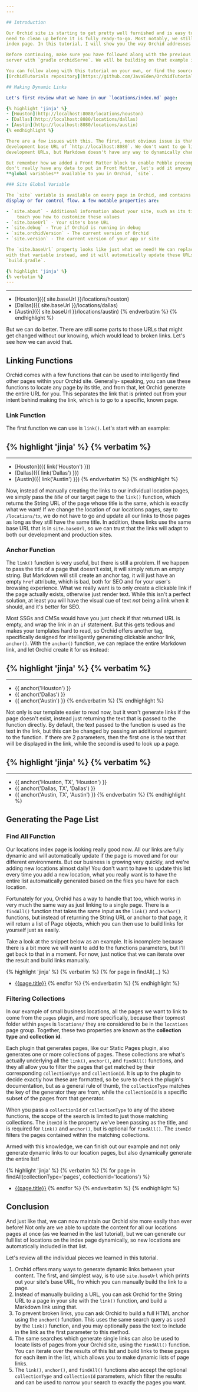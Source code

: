 ```yaml
---
---

## Introduction

Our Orchid site is starting to get pretty well furnished and is easy to maintain, but there are still a few things we
need to clean up before it is fully ready-to-go. Most notably, we still have those hard-coded links in our locations
index page. In this tutorial, I will show you the way Orchid addresses this problem. 

Before continuing, make sure you have followed along with the previous tutorial and have started your local Orchid 
server with `gradle orchidServe`. We will be building on that example in this tutorial.

You can follow along with this tutorial on your own, or find the source for this in the
[OrchidTutorials repository](https://github.com/JavaEden/OrchidTutorials/tree/master/04). 

## Making Dynamic Links

Let's first review what we have in our `locations/index.md` page:

{% highlight 'jinja' %}
- [Houston](http://localhost:8080/locations/houston)
- [Dallas](http://localhost:8080/locations/dallas)
- [Austin](http://localhost:8080/locations/austin)
{% endhighlight %}

There are a few issues with this. The first, most obvious issue is that these links are hardcoded to using our 
development base URL of `http://localhost:8080`. We don't want to go live with this site when it has links to 
development URLs, but Markdown doesn't have any way to dynamically change those links.

But remember how we added a Front Matter block to enable Pebble precompilation in the previous tutorial? Even though we
don't really have any data to put in Front Matter, let's add it anyway so I can introduce you to one of the important
**global variables** available to you in Orchid, `site`.

### Site Global Variable

The `site` variable is available on every page in Orchid, and contains a few properties that might be of use, either for
display or for control flow. A few notable properties are: 

- `site.about` - Additional information about your site, such as its title, avatar, favicon. Another tutorial will 
    teach you how to customize these values
- `site.baseUrl` - Your site's base URL
- `site.debug` - True if Orchid is running in debug
- `site.orchidVersion` - The current version of Orchid
- `site.version` - The current version of your app or site

The `site.baseUrl` property looks like just what we need! We can replace the hard-coded base URL in `locations/index.md`
with that variable instead, and it will automatically update these URLs based on the `baseUrl` property set in 
`build.gradle`.

{% highlight 'jinja' %}
{% verbatim %}
---
```

---
- [Houston]({{ site.baseUrl }}/locations/houston)
- [Dallas]({{ site.baseUrl }}/locations/dallas)
- [Austin]({{ site.baseUrl }}/locations/austin)
{% endverbatim %}
{% endhighlight %}

But we can do better. There are still some parts to those URLs that might get changed without our knowing, which would
lead to broken links. Let's see how we can avoid that.

## Linking Functions

Orchid comes with a few functions that can be used to intelligently find other pages within your Orchid site. Generally-
speaking, you can use these functions to locate any page by its title, and from that, let Orchid generate the entire URL
for you. This separates the link that is printed out from your intent behind making the link, which is to go to a 
specific, known page.

### Link Function

The first function we can use is `link()`. Let's start with an example:

{% highlight 'jinja' %}
{% verbatim %}
---
---
- [Houston]({{ link('Houston') }})
- [Dallas]({{ link('Dallas') }})
- [Austin]({{ link('Austin') }})
{% endverbatim %}
{% endhighlight %}

Now, instead of manually creating the links to our individual location pages, we simply pass the _title_ of our target 
page to the `link()` function, which returns the String URL of the page whose title is the same, which is exactly what 
we want! If we change the location of our locations pages, say to `/locations/tx`, we do not have to go and update all
our links to those pages as long as they still have the same title. In addition, these links use the same base URL that 
is in `site.baseUrl`, so we can trust that the links will adapt to both our development and production sites. 

### Anchor Function

The `link()` function is very useful, but there is still a problem. If we happen to pass the title of a page that 
doesn't exist, it will simply return an empty string. But Markdown will still create an anchor tag, it will just have 
an empty `href` attribute, which is bad, both for SEO and for your user's browsing experience. What we really want is to
only create a clickable link if the page actually exists, otherwise just render text. While this isn't a perfect 
solution, at least you will have the visual cue of text _not_ being a link when it should, and it's better for SEO.

Most SSGs and CMSs would have you just check if that returned URL is empty, and wrap the link in an `if` statement. But 
this gets tedious and makes your templates hard to read, so Orchid offers another tag, specifically designed for 
intelligently generating clickable anchor link, `anchor()`. With the `anchor()` function, we can replace the entire 
Markdown link, and let Orchid create it for us instead:

{% highlight 'jinja' %}
{% verbatim %}
---
---
- {{ anchor('Houston') }}
- {{ anchor('Dallas') }}
- {{ anchor('Austin') }}
{% endverbatim %}
{% endhighlight %}

Not only is our template easier to read now, but it won't generate links if the page doesn't exist, instead just 
returning the text that is passed to the function directly. By default, the text passed to the function is used as the 
text in the link, but this can be changed by passing an additional argument to the function. If there are 2 parameters,
then the first one is the text that will be displayed in the link, while the second is used to look up a page.

{% highlight 'jinja' %}
{% verbatim %}
---
---
- {{ anchor('Houston, TX', 'Houston') }}
- {{ anchor('Dallas, TX', 'Dallas') }}
- {{ anchor('Austin, TX', 'Austin') }}
{% endverbatim %}
{% endhighlight %}

## Generating the Page List

### Find All Function

Our locations index page is looking really good now. All our links are fully dynamic and will automatically update if 
the page is moved and for our different environments. But our business is growing very quickly, and we're adding new 
locations almost daily! You don't want to have to update this list every time you add a new location, what you really 
want is to have the entire list automatically generated based on the files you have for each location. 

Fortunately for you, Orchid has a way to handle that too, which works in very much the same way as just linking to a 
single page. There is a `findAll()` function that takes the same input as the `link()` and `anchor()` functions, but 
instead of returning the String URL or anchor to that page, it will return a list of Page objects, which you can then 
use to build links for yourself just as easily. 

Take a look at the snippet below as an example. It is incomplete because there is a bit more we will want to add to the 
functions parameters, but I'll get back to that in a moment. For now, just notice that we can iterate over the result 
and build links manually. 

{% highlight 'jinja' %}
{% verbatim %}
{% for page in findAll(...) %}
- [{{page.title}}]({{page.link}})
{% endfor %}
{% endverbatim %}
{% endhighlight %}

### Filtering Collections

In our example of small business locations, all the pages we want to link to come from the `pages` plugin, and more 
specifically, because their topmost folder within `pages` is `locations/` they are considered to be in the `locations` 
page group. Together, these two properties are known as the **collection type** and **collection id**.

Each plugin that generates pages, like our Static Pages plugin, also generates one or more collections of pages. These
collections are what's actually underlying all the `link()`, `anchor()`, and `findAll()` functions, and they all allow
you to filter the pages that get matched by their corresponding `collectionType` and `collectionId`. It is up to the 
plugin to decide exactly how these are formatted, so be sure to check the plugin's documentation, but as a general rule
of thumb, the `collectionType` matches the key of the generator they are from, while the `collectionId` is a specific 
subset of the pages from that generator. 

When you pass a `collectionId` or `collectionType` to any of the above functions, the scope of the search is limited to 
just those matching collections. The `itemId` is the property we've been passing as the title, and is required for 
`link()` and `anchor()`, but is optional for `findAll()`. The `itemId` filters the pages contained within the matching 
collections.

Armed with this knowledge, we can finish out our example and not only generate dynamic links to our location pages, but 
also dynamically generate the entire list! 

{% highlight 'jinja' %}
{% verbatim %}
{% for page in findAll(collectionType='pages', collectionId='locations') %}
- [{{page.title}}]({{page.link}})
{% endfor %}
{% endverbatim %}
{% endhighlight %}

## Conclusion

And just like that, we can now maintain our Orchid site more easily than ever before! Not only are we able to update the 
content for all our locations pages at once (as we learned in the last tutorial), but we can generate our full list of
locations on the index page dynamically, so new locations are automatically included in that list. 

Let's review all the individual pieces we learned in this tutorial. 

1. Orchid offers many ways to generate dynamic links between your content. The first, and simplest way, is to use 
    `site.baseUrl` which prints out your site's base URL, fro which you can manually build the link to a page.
2. Instead of manually building a URL, you can ask Orchid for the String URL to a page in your site with the `link()`
    function, and build a Markdown link using that.
3. To prevent broken links, you can ask Orchid to build a full HTML anchor using the `anchor()` function. This uses the
    same search query as used by the `link()` function, and you may optionally pass the text to include in the link as 
    the first parameter to this method.
4. The same searches which generate single links can also be used to locate lists of pages from your Orchid site, using
    the `findAll()` function. You can iterate over the results of this list and build links to these pages for each item
    in the list, which allows you to make dynamic lists of page links.
5. The `link()`, `anchor()`, and `findAll()` functions also accept the optional `collectionType` and `collectionId` 
    parameters, which filter the results and can be used to narrow your search to exactly the pages you want. 
